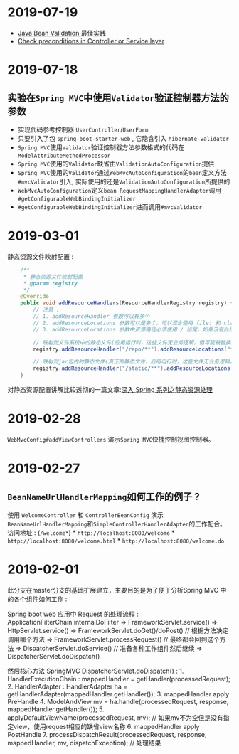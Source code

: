 # 2019-07-19
* [Java Bean Validation 最佳实践](https://www.cnblogs.com/beiyan/p/5946345.html)
* [Check preconditions in Controller or Service layer](https://stackoverflow.com/questions/11929781/check-preconditions-in-controller-or-service-layer)

# 2019-07-18
## 实验在`Spring MVC`中使用`Validator`验证控制器方法的参数
* 实现代码参考控制器 `UserController`/`UserForm`
* 只要引入了包 `spring-boot-starter-web` , 它隐含引入 `hibernate-validator`
* `Spring MVC`使用`Validator`验证控制器方法参数格式的代码在`ModelAttributeMethodProcessor`
* `Spring MVC`使用的`Validator`缺省由`ValidationAutoConfiguration`提供
* `Spring MVC`使用的`Validator`通过`WebMvcAutoConfiguration`的`bean`定义方法`#mvcValidator`引入,
  实际使用的还是`ValidationAutoConfiguration`所提供的
* `WebMvcAutoConfiguration`定义`bean RequestMappingHandlerAdapter`调用`#getConfigurableWebBindingInitializer`
* `#getConfigurableWebBindingInitializer`进而调用`#mvcValidator`
# 2019-03-01
静态资源文件映射配置 :
```java
    /**
     * 静态资源文件映射配置
     * @param registry
     */
    @Override
    public void addResourceHandlers(ResourceHandlerRegistry registry) {
        // 注意 :
        // 1. addResourceHandler 参数可以有多个
        // 2. addResourceLocations 参数可以是多个，可以混合使用 file: 和 classpath : 资源路径
        // 3. addResourceLocations 参数中资源路径必须使用 / 结尾，如果没有此结尾则访问不到

        // 映射到文件系统中的静态文件(应用运行时，这些文件无业务逻辑，但可能被替换或者修改)
        registry.addResourceHandler("/repo/**").addResourceLocations("file:/tmp/");

        // 映射到jar包内的静态文件(真正的静态文件，应用运行时，这些文件无业务逻辑，也不能被替换或者修改)
        registry.addResourceHandler("/static/**").addResourceLocations("classpath:/static/").resourceChain(true);
    }
```

对静态资源配置讲解比较透彻的一篇文章:[深入 Spring 系列之静态资源处理](https://blog.coding.net/blog/spring-static-resource-process)

# 2019-02-28
`WebMvcConfig#addViewControllers` 演示`Spring MVC`快捷控制视图控制器。

# 2019-02-27

## `BeanNameUrlHandlerMapping`如何工作的例子 ?
使用 `WelcomeController` 和 `ControllerBeanConfig` 演示 `BeanNameUrlHandlerMapping`和`SimpleControllerHandlerAdapter`的工作配合。
访问地址 : (`/welcome*`)
    * `http://localhost:8080/welcome`
    * `http://localhost:8080/welcome.html`
    * `http://localhost:8080/welcome.do`

# 2019-02-01

此分支在master分支的基础扩展建立，主要目的是为了便于分析Spring MVC 中的各个组件如何工作 :

Spring boot web 应用中 Request 的处理流程 :
ApplicationFilterChain.internalDoFilter
    => FrameworkServlet.service()
    => HttpServlet.service()
    => FrameworkServlet.doGet()/doPost() // 根据方法决定调用哪个方法
    => FrameworkServlet.processRequest() // 最终都会回到这个方法
    => DispatcherServlet.doService() // 准备各种工作组件然后继续
    => DispatcherServlet.doDispatch()

然后核心方法 SpringMVC DispatcherServlet.doDispatch() :
    1. HandlerExecutionChain : mappedHandler = getHandler(processedRequest);
    2. HandlerAdapter : HandlerAdapter ha = getHandlerAdapter(mappedHandler.getHandler());
    3. mappedHandler apply PreHandle
    4. ModelAndView mv = ha.handle(processedRequest, response, mappedHandler.getHandler());
    5. applyDefaultViewName(processedRequest, mv); // 如果mv不为空但是没有指定view，使用request相应的缺省view名称
    6. mappedHandler apply PostHandle
    7. processDispatchResult(processedRequest, response, mappedHandler, mv, dispatchException); // 处理结果
